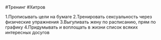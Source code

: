 #Тренинг #Хитров

1.Прописывать цели на бумаге
2.Тренировать сексуальность через физические упражнения
3.Выгуливать жену по расписанию, прям по графику
4.Придумывать и воплощать в жизни список всяких интересных досугов

